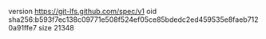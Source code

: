 version https://git-lfs.github.com/spec/v1
oid sha256:b593f7ec138c09771e508f524ef05ce85bdedc2ed459535e8faeb7120a91ffe7
size 21348
